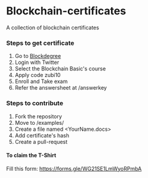 # Blockchain-certificates
A collection of blockchain certificates

### Steps to get certificate
1. Go to [Blockdegree](https://blockdegree.org)
2. Login with Twitter
3. Select the Blockchain Basic's course
4. Apply code zubi10
5. Enroll and Take exam
6. Refer the answersheet at /answerkey

### Steps to contribute
1. Fork the repository
2. Move to /examples/
3. Create a file named <YourName.docs>
4. Add certificate's hash
5. Create a pull-request

#### To claim the T-Shirt
Fill this form: https://forms.gle/WG21SE1LmWyoRPmbA
